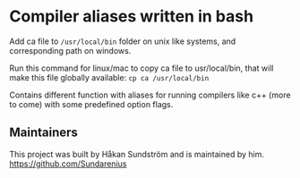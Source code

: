 # Compiler aliases written in bash

Add ca file to `/usr/local/bin` folder on unix like systems, and corresponding path on windows.

Run this command for linux/mac to copy ca file to usr/local/bin, that will make this file globally available:
`cp ca /usr/local/bin`

Contains different function with aliases for running compilers like c++ (more to come) with some predefined option flags.

## Maintainers
This project was built by Håkan Sundström and is maintained by him.
https://github.com/Sundarenius
